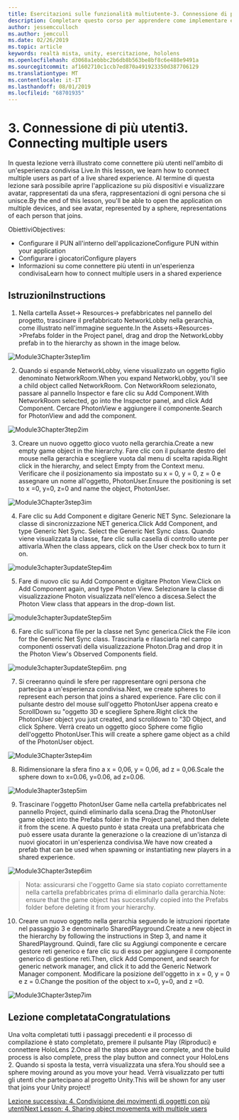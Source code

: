 ```yaml
---
title: Esercitazioni sulle funzionalità multiutente-3. Connessione di più utenti
description: Completare questo corso per apprendere come implementare esperienze condivise multiutente all'interno di un'applicazione HoloLens 2.
author: jessemcculloch
ms.author: jemccull
ms.date: 02/26/2019
ms.topic: article
keywords: realtà mista, unity, esercitazione, hololens
ms.openlocfilehash: d3068a1ebbbc2b6db8b563be8bf8c6e488e9491a
ms.sourcegitcommit: af1602710c1ccb7ed870a491923350d387706129
ms.translationtype: MT
ms.contentlocale: it-IT
ms.lasthandoff: 08/01/2019
ms.locfileid: "68701935"
---
```

# <a name="3-connecting-multiple-users"></a><span data-ttu-id="e4660-105">3. Connessione di più utenti</span><span class="sxs-lookup"><span data-stu-id="e4660-105">3. Connecting multiple users</span></span>

<span data-ttu-id="e4660-106">In questa lezione verrà illustrato come connettere più utenti nell'ambito di un'esperienza condivisa Live.</span><span class="sxs-lookup"><span data-stu-id="e4660-106">In this lesson, we learn how to connect multiple users as part of a live shared experience.</span></span> <span data-ttu-id="e4660-107">Al termine di questa lezione sarà possibile aprire l'applicazione su più dispositivi e visualizzare avatar, rappresentati da una sfera, rappresentazioni di ogni persona che si unisce.</span><span class="sxs-lookup"><span data-stu-id="e4660-107">By the end of this lesson, you'll be able to open the application on multiple devices, and see avatar, represented by a sphere, representations of each person that joins.</span></span> 

<span data-ttu-id="e4660-108">Obiettivi</span><span class="sxs-lookup"><span data-stu-id="e4660-108">Objectives:</span></span>

- <span data-ttu-id="e4660-109">Configurare il PUN all'interno dell'applicazione</span><span class="sxs-lookup"><span data-stu-id="e4660-109">Configure PUN within your application</span></span>
- <span data-ttu-id="e4660-110">Configurare i giocatori</span><span class="sxs-lookup"><span data-stu-id="e4660-110">Configure players</span></span>
- <span data-ttu-id="e4660-111">Informazioni su come connettere più utenti in un'esperienza condivisa</span><span class="sxs-lookup"><span data-stu-id="e4660-111">Learn how to connect multiple users in a shared experience</span></span>

## <a name="instructions"></a><span data-ttu-id="e4660-112">Istruzioni</span><span class="sxs-lookup"><span data-stu-id="e4660-112">Instructions</span></span>

1. <span data-ttu-id="e4660-113">Nella cartella Asset-> Resources-> prefabbricates nel pannello del progetto, trascinare il prefabbricato NetworkLobby nella gerarchia, come illustrato nell'immagine seguente.</span><span class="sxs-lookup"><span data-stu-id="e4660-113">In the Assets->Resources->Prefabs folder in the Project panel, drag and drop the NetworkLobby prefab in to the hierarchy as shown in the image below.</span></span>

![Module3Chapter3step1im](images/module3chapter3step1im.PNG)

2. <span data-ttu-id="e4660-115">Quando si espande NetworkLobby, viene visualizzato un oggetto figlio denominato NetworkRoom.</span><span class="sxs-lookup"><span data-stu-id="e4660-115">When you expand NetworkLobby, you'll see a child object called NetworkRoom.</span></span> <span data-ttu-id="e4660-116">Con NetworkRoom selezionato, passare al pannello Inspector e fare clic su Add Component.</span><span class="sxs-lookup"><span data-stu-id="e4660-116">With NetworkRoom selected, go into the Inspector panel, and click Add Component.</span></span> <span data-ttu-id="e4660-117">Cercare PhotonView e aggiungere il componente.</span><span class="sxs-lookup"><span data-stu-id="e4660-117">Search for PhotonView and add the component.</span></span>

![Module3Chapter3tep2im](images/module3chapter3step2im.PNG)

3. <span data-ttu-id="e4660-119">Creare un nuovo oggetto gioco vuoto nella gerarchia.</span><span class="sxs-lookup"><span data-stu-id="e4660-119">Create a new empty game object in the hierarchy.</span></span> <span data-ttu-id="e4660-120">Fare clic con il pulsante destro del mouse nella gerarchia e scegliere vuota dal menu di scelta rapida.</span><span class="sxs-lookup"><span data-stu-id="e4660-120">Right click in the hierarchy, and select Empty from the Context menu.</span></span> <span data-ttu-id="e4660-121">Verificare che il posizionamento sia impostato su x = 0, y = 0, z = 0 e assegnare un nome all'oggetto, PhotonUser.</span><span class="sxs-lookup"><span data-stu-id="e4660-121">Ensure the positioning is set to x =0, y=0, z=0 and name the object, PhotonUser.</span></span>

![Module3Chapter3step3im](images/module3chapter3step3im.PNG)

4. <span data-ttu-id="e4660-123">Fare clic su Add Component e digitare Generic NET Sync. Selezionare la classe di sincronizzazione NET generica.</span><span class="sxs-lookup"><span data-stu-id="e4660-123">Click Add Component, and type Generic Net Sync. Select the Generic Net Sync class.</span></span> <span data-ttu-id="e4660-124">Quando viene visualizzata la classe, fare clic sulla casella di controllo utente per attivarla.</span><span class="sxs-lookup"><span data-stu-id="e4660-124">When the class appears, click on the User check box to turn it on.</span></span> 

![module3chapter3updateStep4im](images/module3chapter3updateStep4im.png)

5. <span data-ttu-id="e4660-126">Fare di nuovo clic su Add Component e digitare Photon View.</span><span class="sxs-lookup"><span data-stu-id="e4660-126">Click on Add Component again, and type Photon View.</span></span> <span data-ttu-id="e4660-127">Selezionare la classe di visualizzazione Photon visualizzata nell'elenco a discesa.</span><span class="sxs-lookup"><span data-stu-id="e4660-127">Select the Photon View class that appears in the drop-down list.</span></span>

![module3chapter3updateStep5im](images/module3chapter3updateStep5im.png)

6. <span data-ttu-id="e4660-129">Fare clic sull'icona file per la classe net Sync generica.</span><span class="sxs-lookup"><span data-stu-id="e4660-129">Click the File icon for the Generic Net Sync class.</span></span> <span data-ttu-id="e4660-130">Trascinarla e rilasciarla nel campo componenti osservati della visualizzazione Photon.</span><span class="sxs-lookup"><span data-stu-id="e4660-130">Drag and drop it in the Photon View's Observed Components field.</span></span> 

![module3chapter3updateStep6im. png](images/module3chapter3updateStep6im.png) 

7. <span data-ttu-id="e4660-132">Si creeranno quindi le sfere per rappresentare ogni persona che partecipa a un'esperienza condivisa.</span><span class="sxs-lookup"><span data-stu-id="e4660-132">Next, we create spheres to represent each person that joins a shared experience.</span></span> <span data-ttu-id="e4660-133">Fare clic con il pulsante destro del mouse sull'oggetto PhotonUser appena creato e ScrollDown su "oggetto 3D e scegliere Sphere.</span><span class="sxs-lookup"><span data-stu-id="e4660-133">Right click the PhotonUser object you just created, and scrolldown to "3D Object, and click Sphere.</span></span> <span data-ttu-id="e4660-134">Verrà creato un oggetto gioco Sphere come figlio dell'oggetto PhotonUser.</span><span class="sxs-lookup"><span data-stu-id="e4660-134">This will create a sphere game object as a child of the PhotonUser object.</span></span>

![Module3Chapter3step4im](images/module3chapter3step4im.PNG)

8. <span data-ttu-id="e4660-136">Ridimensionare la sfera fino a x = 0,06, y = 0,06, ad z = 0,06.</span><span class="sxs-lookup"><span data-stu-id="e4660-136">Scale the sphere down to x=0.06, y=0.06, ad z=0.06.</span></span>

![Module3hapter3step5im](images/module3chapter3step5im.PNG)

9. <span data-ttu-id="e4660-138">Trascinare l'oggetto PhotonUser Game nella cartella prefabbricates nel pannello Project, quindi eliminarlo dalla scena.</span><span class="sxs-lookup"><span data-stu-id="e4660-138">Drag the PhotonUser game object into the Prefabs folder in the Project panel, and then delete it from the scene.</span></span> <span data-ttu-id="e4660-139">A questo punto è stata creata una prefabbricata che può essere usata durante la generazione o la creazione di un'istanza di nuovi giocatori in un'esperienza condivisa.</span><span class="sxs-lookup"><span data-stu-id="e4660-139">We have now created a prefab that can be used when spawning or instantiating new players in a shared experience.</span></span>

![Module3Chapter3step6im](images/module3chapter3step6im.PNG)

> <span data-ttu-id="e4660-141">Nota: assicurarsi che l'oggetto Game sia stato copiato correttamente nella cartella prefabbricates prima di eliminarlo dalla gerarchia.</span><span class="sxs-lookup"><span data-stu-id="e4660-141">Note: ensure that the game object has successfully copied into the Prefabs folder before deleting it from your hierarchy.</span></span>

10. <span data-ttu-id="e4660-142">Creare un nuovo oggetto nella gerarchia seguendo le istruzioni riportate nel passaggio 3 e denominarlo SharedPlayground.</span><span class="sxs-lookup"><span data-stu-id="e4660-142">Create a new object in the hierarchy by following the instructions in Step 3, and name it SharedPlayground.</span></span> <span data-ttu-id="e4660-143">Quindi, fare clic su Aggiungi componente e cercare gestore reti generico e fare clic su di esso per aggiungere il componente generico di gestione reti.</span><span class="sxs-lookup"><span data-stu-id="e4660-143">Then, click Add Component, and search for generic network manager, and click it to add the Generic Network Manager component.</span></span> <span data-ttu-id="e4660-144">Modificare la posizione dell'oggetto in x = 0, y = 0 e z = 0.</span><span class="sxs-lookup"><span data-stu-id="e4660-144">Change the position of the object to x=0, y=0, and z =0.</span></span>

![Module3Chapter3step7im](images/module3chapter3step7im.PNG)


## <a name="congratulations"></a><span data-ttu-id="e4660-146">Lezione completata</span><span class="sxs-lookup"><span data-stu-id="e4660-146">Congratulations</span></span>

<span data-ttu-id="e4660-147">Una volta completati tutti i passaggi precedenti e il processo di compilazione è stato completato, premere il pulsante Play (Riproduci) e connettere HoloLens 2.</span><span class="sxs-lookup"><span data-stu-id="e4660-147">Once all the steps above are complete, and the build process is also complete, press the play button and connect your HoloLens 2.</span></span> <span data-ttu-id="e4660-148">Quando si sposta la testa, verrà visualizzata una sfera.</span><span class="sxs-lookup"><span data-stu-id="e4660-148">You should see a sphere moving around as you move your head.</span></span> <span data-ttu-id="e4660-149">Verrà visualizzato per tutti gli utenti che partecipano al progetto Unity.</span><span class="sxs-lookup"><span data-stu-id="e4660-149">This will be shown for any user that joins your Unity project!</span></span>

<span data-ttu-id="e4660-150">[Lezione successiva: 4. Condivisione dei movimenti di oggetti con più utenti](mrlearning-sharing(photon)-ch4.md)</span><span class="sxs-lookup"><span data-stu-id="e4660-150">[Next Lesson: 4. Sharing object movements with multiple users](mrlearning-sharing(photon)-ch4.md)</span></span>

